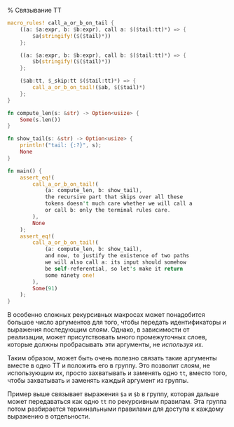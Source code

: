% Связывание ТТ

```rust
macro_rules! call_a_or_b_on_tail {
    ((a: $a:expr, b: $b:expr), call a: $($tail:tt)*) => {
        $a(stringify!($($tail)*))
    };

    ((a: $a:expr, b: $b:expr), call b: $($tail:tt)*) => {
        $b(stringify!($($tail)*))
    };

    ($ab:tt, $_skip:tt $($tail:tt)*) => {
        call_a_or_b_on_tail!($ab, $($tail)*)
    };
}

fn compute_len(s: &str) -> Option<usize> {
    Some(s.len())
}

fn show_tail(s: &str) -> Option<usize> {
    println!("tail: {:?}", s);
    None
}

fn main() {
    assert_eq!(
        call_a_or_b_on_tail!(
            (a: compute_len, b: show_tail),
            the recursive part that skips over all these
            tokens doesn't much care whether we will call a
            or call b: only the terminal rules care.
        ),
        None
    );
    assert_eq!(
        call_a_or_b_on_tail!(
            (a: compute_len, b: show_tail),
            and now, to justify the existence of two paths
            we will also call a: its input should somehow
            be self-referential, so let's make it return
            some ninety one!
        ),
        Some(91)
    );
}
```

В особенно сложных рекурсивных макросах может понадобится большое число
аргументов для того, чтобы передать идентификаторы и выражения последующим
слоям. Однако, в зависимости от реализации, может присутствовать много
промежуточных слоев, которые должны пробрасывать эти аргументы, не *используя*
их.

Таким образом, может быть очень полезно связать такие аргументы вместе в одно TT
и положить его в группу. Это позволит слоям, не использующим их, просто
захватывать и заменять одно `tt`, вместо того, чтобы захватывать и заменять
каждый аргумент из группы.

Пример выше связывает выражения `$a` и `$b` в группу, которая дальше может
передаваться как одно `tt` по рекурсивным правилам. Эта группа потом разбирается
терминальными правилами для доступа к каждому выражению в отдельности.
